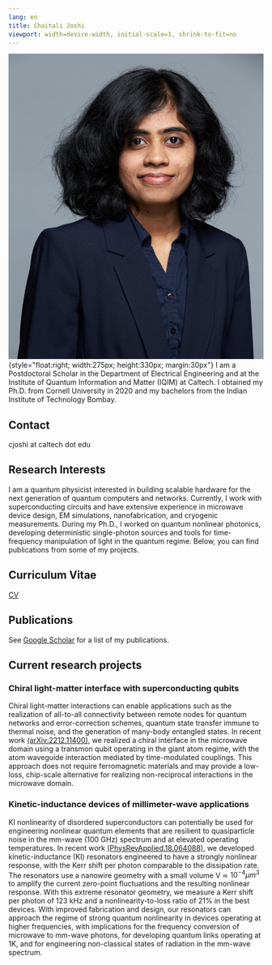 ```yaml
---
lang: en
title: Chaitali Joshi
viewport: width=device-width, initial-scale=1, shrink-to-fit=no
---
```


![](img/websitephoto.jpg){style="float:right; width:275px; height:330px; margin:30px"}
I am a Postdoctoral Scholar in the Department of Electrical Engineering and at the Institute of Quantum Information and Matter (IQIM) at Caltech. I obtained my Ph.D. from Cornell University in 2020 and my bachelors from the Indian Institute of Technology Bombay. 

## Contact
cjoshi at caltech dot edu

## Research Interests
I am a quantum physicist interested in building scalable hardware for the next generation of quantum computers and networks. Currently, I work with superconducting circuits and have extensive experience in microwave device design, EM simulations, nanofabrication, and cryogenic measurements. During my Ph.D., I worked on quantum nonlinear photonics, developing deterministic single-photon sources and tools for time-frequency manipulation of light in the quantum regime. Below, you can find publications from some of my projects.

## Curriculum Vitae 
[CV](ChaitaliJoshiCV-2023.pdf)

## Publications
See [Google Scholar](https://scholar.google.com/citations?user=j9YF444AAAAJ&hl=en&oi=ao) for a list of my publications. 

## Current research projects 

### Chiral light-matter interface with superconducting qubits
Chiral light-matter interactions can enable applications such as the realization of all-to-all connectivity between remote nodes for quantum networks and error-correction schemes, quantum state transfer immune to thermal noise, and the generation of many-body entangled states. In recent work [(arXiv:2212.11400)](https://arxiv.org/abs/2212.11400), we realized a chiral interface in the microwave domain using a transmon qubit operating in the giant atom regime, with the atom waveguide interaction mediated by time-modulated couplings. This approach does not require ferromagnetic materials and may provide a low-loss, chip-scale alternative for realizing non-reciprocal interactions in the microwave domain. 

### Kinetic-inductance devices of millimeter-wave applications 
KI nonlinearity of disordered superconductors can potentially be used for engineering nonlinear quantum elements that are resilient to quasiparticle noise in the mm-wave (100 GHz) spectrum and at elevated operating temperatures. In recent work [(PhysRevApplied.18.064088)](https://journals.aps.org/prapplied/abstract/10.1103/PhysRevApplied.18.064088), we developed kinetic-inductance (KI) resonators engineered to have a strongly nonlinear response, with the Kerr shift per photon comparable to the dissipation rate. The resonators use a nanowire geometry with a small volume V ≃ $10^{-4} μm^3$ to amplify the current zero-point fluctuations and the resulting nonlinear response. With this extreme resonator geometry, we measure a Kerr shift per photon of 123 kHz and a nonlinearity-to-loss ratio of 21\% in the best devices. With improved fabrication and design, our resonators can approach the regime of strong quantum nonlinearity in devices operating at higher frequencies, with implications for the frequency conversion of microwave to mm-wave photons, for developing quantum links operating at 1K, and for engineering non-classical states of radiation in the mm-wave spectrum. 